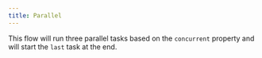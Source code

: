 ```yaml
---
title: Parallel
---
```


This flow will run three parallel tasks based on the `concurrent` property and will start the `last` task at the end.

```yaml file=public/examples/flows_parallel.yml
```